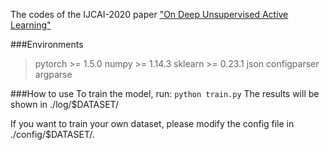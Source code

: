 The codes of the IJCAI-2020 paper ["On Deep Unsupervised Active Learning"](https://www.ijcai.org/proceedings/2020/0364.pdf)

###Environments
> pytorch >= 1.5.0
> numpy >= 1.14.3
> sklearn >= 0.23.1
> json
> configparser
> argparse

###How to use
To train the model, run:
`python train.py`
The results will be shown in ./log/$DATASET/

If you want to train your own dataset, please modify the config file in ./config/$DATASET/.